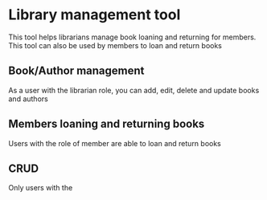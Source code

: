 # Library management tool

This tool helps librarians manage book loaning and returning for members.
This tool can also be used by members to loan and return books

## Book/Author management

As a user with the librarian role, you can add, edit, delete and update books and authors

## Members loaning and returning books
Users with the role of member are able to loan and return books

## CRUD

Only users with the 
